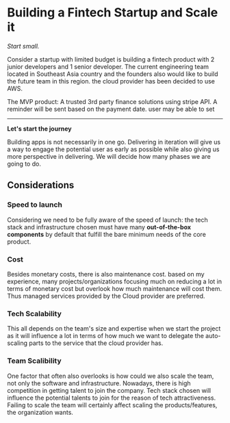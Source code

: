 # Building a Fintech Startup and Scale it
*Start small.*

Consider a startup with limited budget is building a fintech product with 2 junior developers and 1 senior developer. The current engineering team located in Southeast Asia country and the founders also would like to build the future team in this region. the cloud provider has been decided to use AWS.

The MVP product: A trusted 3rd party finance solutions using stripe API. A reminder will be sent based on the payment date. user may be able to set 

___
**Let's start the journey**

Building apps is not necessarily in one go. Delivering in iteration will give us a way to engage the potential user as early as possible while also giving us more perspective in delivering. We will decide how many phases we are going to do.

## Considerations
### Speed to launch
Considering we need to be fully aware of the speed of launch: the tech stack and infrastructure chosen must have many **out-of-the-box components** by default that fulfill the bare minimum needs of the core product.
### Cost
Besides monetary costs, there is also maintenance cost. based on my experience, many projects/organizations focusing much on reducing a lot in terms of monetary cost but overlook how much maintenance will cost them. Thus managed services provided by the Cloud provider are preferred.
### Tech Scalability
This all depends on the team's size and expertise when we start the project as it will influence a lot in terms of how much we want to delegate the auto-scaling parts to the service that the cloud provider has.
### Team Scalibility
One factor that often also overlooks is how could we also scale the team, not only the software and infrastructure. Nowadays, there is high competition in getting talent to join the company. Tech stack chosen will influence the potential talents to join for the reason of tech attractiveness. Failing to scale the team will certainly affect scaling the products/features, the organization wants.

<!--- 
Spike tickets > max 2 days or else moving on.
kotlin + micronaut for core rest api and serverless
aws cdk for IaC
aws ecs with ec2

deploy to production environment since the start until launch
-->
